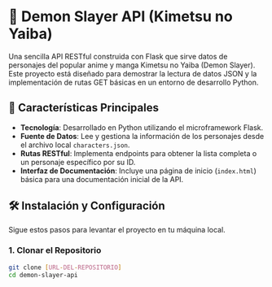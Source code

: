 # 👺 Demon Slayer API (Kimetsu no Yaiba)

Una sencilla API RESTful construida con Flask que sirve datos de personajes del popular anime y manga Kimetsu no Yaiba (Demon Slayer). Este proyecto está diseñado para demostrar la lectura de datos JSON y la implementación de rutas GET básicas en un entorno de desarrollo Python.

## 🚀 Características Principales

- **Tecnología**: Desarrollado en Python utilizando el microframework Flask.
- **Fuente de Datos**: Lee y gestiona la información de los personajes desde el archivo local `characters.json`.
- **Rutas RESTful**: Implementa endpoints para obtener la lista completa o un personaje específico por su ID.
- **Interfaz de Documentación**: Incluye una página de inicio (`index.html`) básica para una documentación inicial de la API.

## 🛠️ Instalación y Configuración

Sigue estos pasos para levantar el proyecto en tu máquina local.

### 1. Clonar el Repositorio

```bash
git clone [URL-DEL-REPOSITORIO]
cd demon-slayer-api
